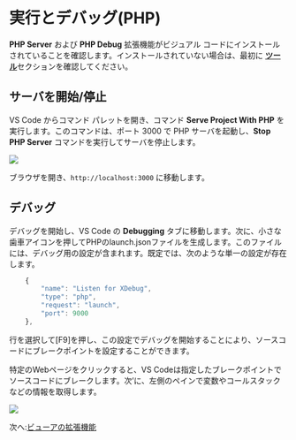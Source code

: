 # 実行とデバッグ(PHP)

**PHP Server** および **PHP Debug** 拡張機能がビジュアル コードにインストールされていることを確認します。インストールされていない場合は、最初に [**ツール**](/ja_jp/environment/tools/php)セクションを確認してください。

## サーバを開始/停止

VS Code からコマンド パレットを開き、コマンド **Serve Project With PHP** を実行します。このコマンドは、ポート 3000 で PHP サーバを起動し、**Stop PHP Server** コマンドを実行してサーバを停止します。

![](_media/php/vs_code_debug.png) 

ブラウザを開き、`http://localhost:3000` に移動します。


## デバッグ
デバッグを開始し、VS Code の **Debugging** タブに移動します。次に、小さな歯車アイコンを押してPHPのlaunch.jsonファイルを生成します。このファイルには、デバッグ用の設定が含まれます。既定では、次のような単一の設定が存在します。

```javascript
    {
        "name": "Listen for XDebug",
        "type": "php",
        "request": "launch",
        "port": 9000
    },
```
行を選択して\[F9]を押し、この設定でデバッグを開始することにより、ソースコードにブレークポイントを設定することができます。

特定のWebページをクリックすると、VS Codeは指定したブレークポイントでソースコードにブレークします。次’に、左側のペインで変数やコールスタックなどの情報を取得します。


![](_media/php/vs_code_debug.gif) 


次へ:[ビューアの拡張機能](/ja_jp/tutorials/extensions)